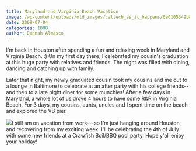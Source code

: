 ```yaml
---
title: Maryland and Virginia Beach Vacation
image: /wp-content/uploads/old_images/caltech_as_it_happens/6a0105349b8251970b011570b9e38d970c.jpg
date: 2009-07-04
categories: 1098
author: Dannah Almasco
---
```


I'm back in Houston after spending a fun and relaxing week in Maryland and Virginia Beach. :)
On my first day there, I celebrated my cousin's graduation at this huge party with relatives and friends. The night was filled with dining, dancing and catching up with family.

Later that night, my newly graduated cousin took my cousins and me out to a lounge in Baltimore to celebrate at an after party with his college friends--and then to a late night diner for some munchies!
After a few days in Maryland, a whole lot of us drove 4 hours to have some R&amp;R in Virginia Beach. For 3 days, my cousins, aunts, uncles and I spent time on the beach and explored the VB pier. 

![](/old_images/caltech_as_it_happens/6a0105349b8251970b011571aeff3f970b.jpg)I still am on vacation from work---so I'm just hanging around Houston, and recovering from my exciting week. I'll be celebrating the 4th of July with some new friends at a Crawfish Boil/BBQ pool party. Hope y'all enjoy your holiday!
